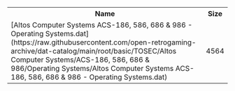 <table>
<tr><th>Name</th><th>Size</th></tr>
<tr><td>
[Altos Computer Systems ACS-186, 586, 686 & 986 - Operating Systems.dat](https://raw.githubusercontent.com/open-retrogaming-archive/dat-catalog/main/root/basic/TOSEC/Altos Computer Systems/ACS-186, 586, 686 & 986/Operating Systems/Altos Computer Systems ACS-186, 586, 686 & 986 - Operating Systems.dat)
</td><td>4564</td></tr>
</table>
